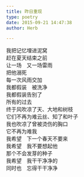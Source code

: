 ```yaml
---  
title: 昨日重现  
type: poetry  
date: 2015-09-21 14:47:38  
author: Herb  

---  
```

我把记忆埋进泥窝    
赶在夏天结束之前    
让一场　又一场雷雨    
把他溺死    
每一次风雨交加    
我都假装　被洗净    
我都假装告别了    
所有的过去    
终于风吹凉了天、大地和树枝    
它们不再为难云丝、知了和叶子    
我也吹凉了曾被烫伤的胸口    
它不再为难我    
我希望　下一个春天不要来    
我希望　我不要想起他    
那个不会发芽的种子    
我希望　我干干净净的    
同时也　忘得干干净净